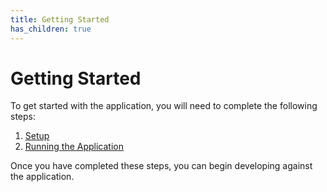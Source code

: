 ```yaml
---
title: Getting Started
has_children: true
---
```


# Getting Started

To get started with the application, you will need to complete the following steps:

1. [Setup](setup)
2. [Running the Application](running)

Once you have completed these steps, you can begin developing against the application.

